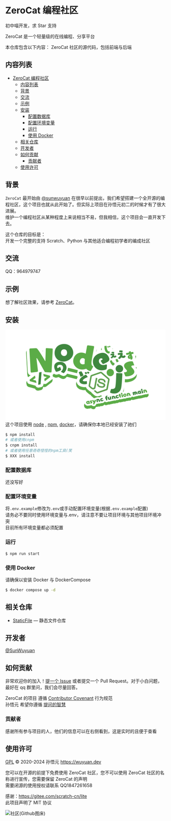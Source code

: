 # ZeroCat 编程社区

初中喵开发，求 Star 支持

ZeroCat 是一个轻量级的在线编程、分享平台

本仓库包含以下内容：
ZeroCat 社区的源代码，包括前端与后端

## 内容列表

- [ZeroCat 编程社区](#zerocat-编程社区)
  - [内容列表](#内容列表)
  - [背景](#背景)
  - [交流](#交流)
  - [示例](#示例)
  - [安装](#安装)
    - [配置数据库](#配置数据库)
    - [配置环境变量](#配置环境变量)
    - [运行](#运行)
    - [使用 Docker](#使用-docker)
  - [相关仓库](#相关仓库)
  - [开发者](#开发者)
  - [如何贡献](#如何贡献)
    - [贡献者](#贡献者)
  - [使用许可](#使用许可)

## 背景

`ZeroCat` 最开始由 [@sunwuyuan](https://github.com/sunwuyuan) 在很早以前提出，我们希望搭建一个全开源的编程社区，这个项目也就从此开始了。但实际上项目在孙悟元初二的时候才有了很大进展。
<br/>维护一个编程社区从某种程度上来说相当不易，但我相信，这个项目会一直开发下去。

这个仓库的目标是：
<br/>开发一个完整的支持 Scratch、Python 与其他适合编程初学者的编成社区

## 交流

QQ：964979747

## 示例

想了解社区效果，请参考 [ZeroCat](https://ourworld.wuyuan.dev)。

## 安装
![使用Nodejs开发](public/Node.js.png)
这个项目使用 [node](http://nodejs.org) , [npm](https://npmjs.com), [docker](https://docker.com)，请确保你本地已经安装了祂们

```sh
$ npm install
# 或者使用cnpm
$ cnpm install
# 或者使用任意奇奇怪怪的npm工具(笑
$ XXX install
```

### 配置数据库

还没写好

### 配置环境变量

将`.env.example`修改为`.env`或手动配置环境变量(根据`.env.example`配置)
<br/>请务必不要同时使用环境变量与.env，请注意不要让项目环境与其他项目环境冲突
<br/>目前所有环境变量都必须配置

### 运行

```sh
$ npm run start
```

### 使用 Docker

请确保以安装 Docker 与 DockerCompose

```sh
$ docker compose up -d
```

## 相关仓库

- [StaticFile](https://github.com/ZeroCatOrg/StaticFile) — 静态文件仓库

## 开发者

[@SunWuyuan](https://github.com/sunwuyuan)

## 如何贡献

非常欢迎你的加入！[提一个 Issue](https://github.com/ZeroCatDev/ZeroCat/issues/new) 或者提交一个 Pull Request。对于小白问题，最好在 qq 群里问，我们会尽量回答。

ZeroCat 的项目 遵循 [Contributor Covenant](http://contributor-covenant.org/version/1/3/0/) 行为规范
<br/>孙悟元 希望你遵循 [提问的智慧](https://github.com/ryanhanwu/How-To-Ask-Questions-The-Smart-Way/blob/main/README-zh_CN.md)

### 贡献者

感谢所有参与项目的人，他们的信息可以在右侧看到，这是实时的且便于查看

## 使用许可

[GPL](LICENSE) © 2020-2024 孙悟元 https://wuyuan.dev

您可以在开源的前提下免费使用 ZeroCat 社区，您不可以使用 ZeroCat 社区的名称进行宣传，您需要保留 ZeroCat 的声明
<br/>需要闭源的使用授权请联系 QQ1847261658

感谢：https://gitee.com/scratch-cn/lite
<br/>此项目声明了 MIT 协议


![社区(Github图床)](https://github.com/ZeroCatDev/ZeroCat/assets/88357633/d6f4a6ba-daa1-45c8-88f7-4b20d9edbb22)

